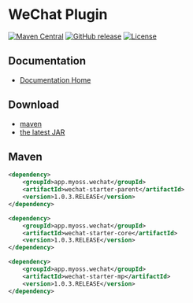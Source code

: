 # WeChat Plugin

[![Maven Central](https://img.shields.io/maven-central/v/app.myoss.wechat/wechat-starter-parent.svg)](https://maven-badges.herokuapp.com/maven-central/app.myoss.wechat/wechat-starter-parent/)
[![GitHub release](https://img.shields.io/github/release/myoss-app/wechat-starter.svg)](https://github.com/myoss-app/wechat-starter/releases)
[![License](https://img.shields.io/badge/license-Apache%202-4EB1BA.svg)](https://www.apache.org/licenses/LICENSE-2.0.html)

## Documentation

- [Documentation Home](https://github.com/myoss-app/wechat-starter/wiki)

## Download

- [maven][1]
- [the latest JAR][2]

[1]: http://repo1.maven.org/maven2/app/myoss/wechat/wechat-starter-parent/  
[2]: https://search.maven.org/remote_content?g=app.myoss.wechat&a=wechat-starter-parent&v=LATEST

## Maven

```xml
<dependency>
    <groupId>app.myoss.wechat</groupId>
    <artifactId>wechat-starter-parent</artifactId>
    <version>1.0.3.RELEASE</version>
</dependency>
```

```xml
<dependency>
    <groupId>app.myoss.wechat</groupId>
    <artifactId>wechat-starter-core</artifactId>
    <version>1.0.3.RELEASE</version>
</dependency>
```

```xml
<dependency>
    <groupId>app.myoss.wechat</groupId>
    <artifactId>wechat-starter-mp</artifactId>
    <version>1.0.3.RELEASE</version>
</dependency>
```
